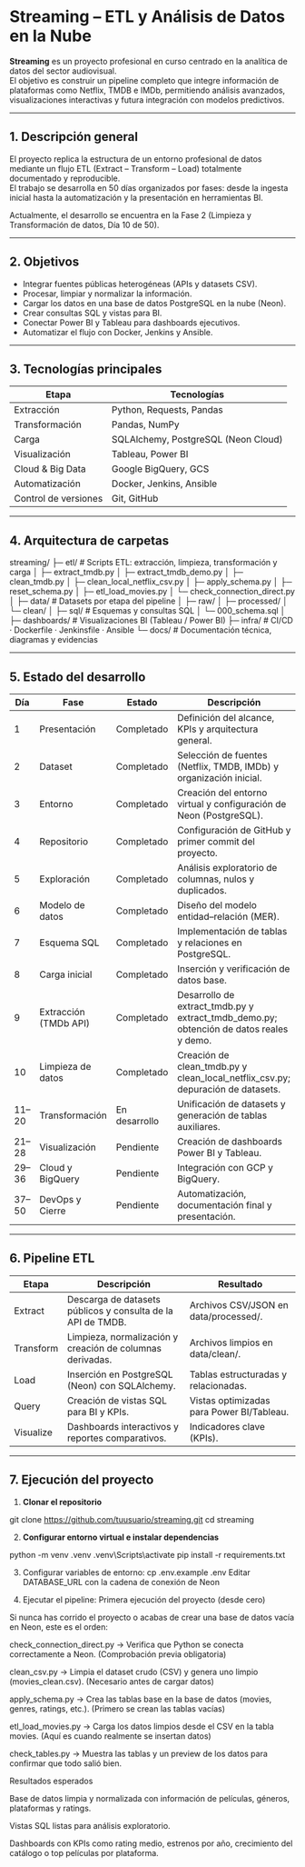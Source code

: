# Streaming – ETL y Análisis de Datos en la Nube

**Streaming** es un proyecto profesional en curso centrado en la analítica de datos del sector audiovisual.  
El objetivo es construir un pipeline completo que integre información de plataformas como Netflix, TMDB e IMDb, permitiendo análisis avanzados, visualizaciones interactivas y futura integración con modelos predictivos.

---

## 1. Descripción general

El proyecto replica la estructura de un entorno profesional de datos mediante un flujo ETL (Extract – Transform – Load) totalmente documentado y reproducible.  
El trabajo se desarrolla en 50 días organizados por fases: desde la ingesta inicial hasta la automatización y la presentación en herramientas BI.  

Actualmente, el desarrollo se encuentra en la Fase 2 (Limpieza y Transformación de datos, Día 10 de 50).

---

## 2. Objetivos

- Integrar fuentes públicas heterogéneas (APIs y datasets CSV).  
- Procesar, limpiar y normalizar la información.  
- Cargar los datos en una base de datos PostgreSQL en la nube (Neon).  
- Crear consultas SQL y vistas para BI.  
- Conectar Power BI y Tableau para dashboards ejecutivos.  
- Automatizar el flujo con Docker, Jenkins y Ansible.  

---

## 3. Tecnologías principales

| Etapa | Tecnologías |
|-------|--------------|
| Extracción | Python, Requests, Pandas |
| Transformación | Pandas, NumPy |
| Carga | SQLAlchemy, PostgreSQL (Neon Cloud) |
| Visualización | Tableau, Power BI |
| Cloud & Big Data | Google BigQuery, GCS |
| Automatización | Docker, Jenkins, Ansible |
| Control de versiones | Git, GitHub |

---

## 4. Arquitectura de carpetas

streaming/
├─ etl/                    # Scripts ETL: extracción, limpieza, transformación y carga
│  ├─ extract_tmdb.py
│  ├─ extract_tmdb_demo.py
│  ├─ clean_tmdb.py
│  ├─ clean_local_netflix_csv.py
│  ├─ apply_schema.py
│  ├─ reset_schema.py
│  ├─ etl_load_movies.py
│  └─ check_connection_direct.py
│
├─ data/                   # Datasets por etapa del pipeline
│  ├─ raw/
│  ├─ processed/
│  └─ clean/
│
├─ sql/                    # Esquemas y consultas SQL
│  └─ 000_schema.sql
│
├─ dashboards/             # Visualizaciones BI (Tableau / Power BI)
├─ infra/                  # CI/CD · Dockerfile · Jenkinsfile · Ansible
└─ docs/                   # Documentación técnica, diagramas y evidencias

---

## 5. Estado del desarrollo

| Día | Fase | Estado | Descripción |
|-----|------|---------|-------------|
| 1 | Presentación | Completado | Definición del alcance, KPIs y arquitectura general. |
| 2 | Dataset | Completado | Selección de fuentes (Netflix, TMDB, IMDb) y organización inicial. |
| 3 | Entorno | Completado | Creación del entorno virtual y configuración de Neon (PostgreSQL). |
| 4 | Repositorio | Completado | Configuración de GitHub y primer commit del proyecto. |
| 5 | Exploración | Completado | Análisis exploratorio de columnas, nulos y duplicados. |
| 6 | Modelo de datos | Completado | Diseño del modelo entidad–relación (MER). |
| 7 | Esquema SQL | Completado | Implementación de tablas y relaciones en PostgreSQL. |
| 8 | Carga inicial | Completado | Inserción y verificación de datos base. |
| 9 | Extracción (TMDb API) | Completado | Desarrollo de extract_tmdb.py y extract_tmdb_demo.py; obtención de datos reales y demo. |
| 10 | Limpieza de datos | Completado | Creación de clean_tmdb.py y clean_local_netflix_csv.py; depuración de datasets. |
| 11–20 | Transformación | En desarrollo | Unificación de datasets y generación de tablas auxiliares. |
| 21–28 | Visualización | Pendiente | Creación de dashboards Power BI y Tableau. |
| 29–36 | Cloud y BigQuery | Pendiente | Integración con GCP y BigQuery. |
| 37–50 | DevOps y Cierre | Pendiente | Automatización, documentación final y presentación. |

---

## 6. Pipeline ETL

| Etapa | Descripción | Resultado |
|--------|--------------|-----------|
| Extract | Descarga de datasets públicos y consulta de la API de TMDB. | Archivos CSV/JSON en data/processed/. |
| Transform | Limpieza, normalización y creación de columnas derivadas. | Archivos limpios en data/clean/. |
| Load | Inserción en PostgreSQL (Neon) con SQLAlchemy. | Tablas estructuradas y relacionadas. |
| Query | Creación de vistas SQL para BI y KPIs. | Vistas optimizadas para Power BI/Tableau. |
| Visualize | Dashboards interactivos y reportes comparativos. | Indicadores clave (KPIs). |

---

## 7. Ejecución del proyecto

1. **Clonar el repositorio**
   
git clone https://github.com/tuusuario/streaming.git
cd streaming

2. **Configurar entorno virtual e instalar dependencias**

python -m venv .venv
.venv\Scripts\activate
pip install -r requirements.txt

3. Configurar variables de entorno:
cp .env.example .env
Editar DATABASE_URL con la cadena de conexión de Neon

4. Ejecutar el pipeline:
Primera ejecución del proyecto (desde cero)

Si nunca has corrido el proyecto o acabas de crear una base de datos vacía en Neon, este es el orden:

check_connection_direct.py
→ Verifica que Python se conecta correctamente a Neon.
(Comprobación previa obligatoria)

clean_csv.py
→ Limpia el dataset crudo (CSV) y genera uno limpio (movies_clean.csv).
(Necesario antes de cargar datos)

apply_schema.py
→ Crea las tablas base en la base de datos (movies, genres, ratings, etc.).
(Primero se crean las tablas vacías)

etl_load_movies.py
→ Carga los datos limpios desde el CSV en la tabla movies.
(Aquí es cuando realmente se insertan datos)

check_tables.py
→ Muestra las tablas y un preview de los datos para confirmar que todo salió bien.



Resultados esperados

Base de datos limpia y normalizada con información de películas, géneros, plataformas y ratings.

Vistas SQL listas para análisis exploratorio.

Dashboards con KPIs como rating medio, estrenos por año, crecimiento del catálogo o top películas por plataforma.















